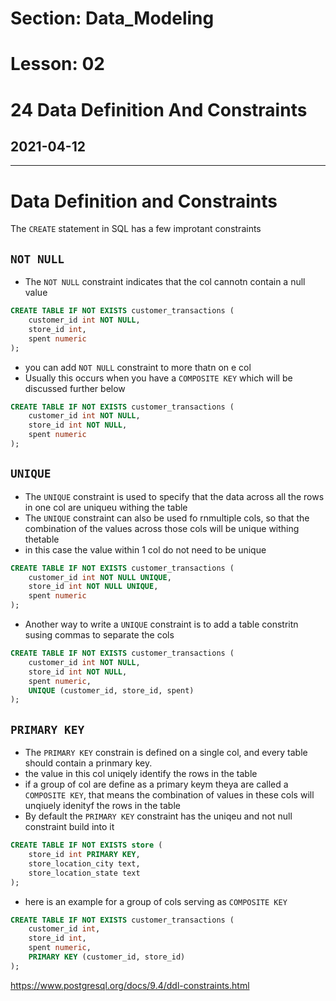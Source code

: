 # Section: Data_Modeling
# Lesson: 02
# 24 Data Definition And Constraints
## 2021-04-12
---

# Data Definition and Constraints
The `CREATE` statement in SQL has a few improtant constraints

## `NOT NULL`
- The `NOT NULL` constraint indicates that the col cannotn contain a null value

```sql
CREATE TABLE IF NOT EXISTS customer_transactions (
    customer_id int NOT NULL, 
    store_id int, 
    spent numeric
);
```

- you can add `NOT NULL` constraint to more thatn on e col
- Usually this occurs when you have a `COMPOSITE KEY` which will be discussed further below

```sql
CREATE TABLE IF NOT EXISTS customer_transactions (
    customer_id int NOT NULL, 
    store_id int NOT NULL, 
    spent numeric
);
```

## `UNIQUE`
- The `UNIQUE` constraint is used to specify that the data across all the rows in one col are uniqueu withing the table
- The `UNIQUE` constraint can also be used fo rnmultiple cols, so that  the combination of the values across those cols will be unique withing thetable
- in this case the value within 1 col do not need to be unique

```sql
CREATE TABLE IF NOT EXISTS customer_transactions (
    customer_id int NOT NULL UNIQUE, 
    store_id int NOT NULL UNIQUE, 
    spent numeric 
);
```

- Another way to write a `UNIQUE` constraint is to add a table constritn susing commas to separate the cols

```sql
CREATE TABLE IF NOT EXISTS customer_transactions (
    customer_id int NOT NULL, 
    store_id int NOT NULL, 
    spent numeric,
    UNIQUE (customer_id, store_id, spent)
);
```

## `PRIMARY KEY`
- The `PRIMARY KEY` constrain is defined on a single col, and every table should contain a prinmary key.
- the value in this col uniqely identify the rows in the table
- if a group of col are define as a primary keym theya are called a `COMPOSITE KEY`, that means the combination of values in these cols will unqiuely idenityf the rows in the table
- By default the `PRIMARY KEY` constraint has the uniqeu and not null constraint build into it
```sql
CREATE TABLE IF NOT EXISTS store (
    store_id int PRIMARY KEY, 
    store_location_city text,
    store_location_state text
);
```
- here is an example for a group of cols serving as `COMPOSITE KEY`

```sql
CREATE TABLE IF NOT EXISTS customer_transactions (
    customer_id int, 
    store_id int, 
    spent numeric,
    PRIMARY KEY (customer_id, store_id)
);
```

https://www.postgresql.org/docs/9.4/ddl-constraints.html

